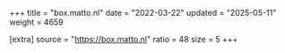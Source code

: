 +++
title = "box.matto.nl"
date = "2022-03-22"
updated = "2025-05-11"
weight = 4659

[extra]
source = "https://box.matto.nl"
ratio = 48
size = 5
+++
